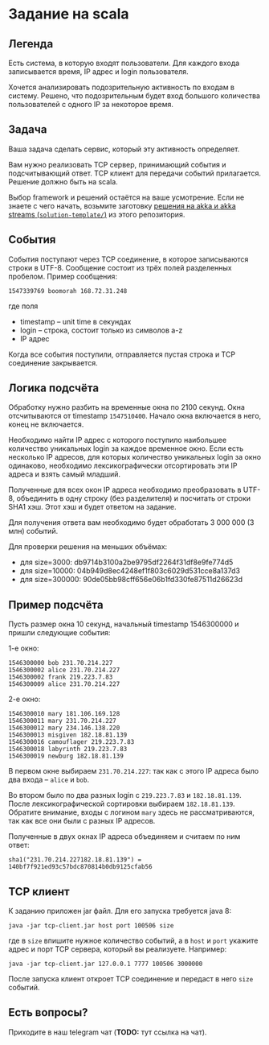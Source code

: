 # Задание на scala

## Легенда

Есть система, в которую входят пользователи. Для каждого входа записывается
время, IP адрес и login пользователя.

Хочется анализировать подозрительную активность по входам в систему. Решено, что
подозрительным будет вход большого количества пользователей с одного IP за
некоторое время.

## Задача

Ваша задача сделать сервис, который эту активность определяет.

Вам нужно реализовать TCP сервер, принимающий события и подсчитывающий ответ.
TCP клиент для передачи событий прилагается. Решение должно быть на scala.

Выбор framework и решений остаётся на ваше усмотрение. Если не знаете с чего
начать, возьмите заготовку
[решения на akka и akka streams (`solution-template/`)](solution-template/)
из этого репозитория.

## События

События поступают через TCP соединение, в которое записываются строки в UTF-8.
Сообщение состоит из трёх полей разделенных пробелом. Пример сообщения:

```
1547339769 boomorah 168.72.31.248
```

где поля

* timestamp – unit time в секундах
* login – строка, состоит только из символов a-z
* IP адрес

Когда все события поступили, отправляется пустая строка и TCP соединение
закрывается.

## Логика подсчёта

Обработку нужно разбить на временные окна по 2100 секунд. Окна отсчитываются от
timestamp `1547510400`. Начало окна включается в него, конец не включается.

Необходимо найти IP адрес с которого поступило наибольшее количество уникальных
login за каждое временное окно. Если есть несколько IP адресов, для которых
количество уникальных login за окно одинаково, необходимо лексикографически
отсортировать эти IP адреса и взять самый младший.

Полученные для всех окон IP адреса необходимо преобразовать в UTF-8, объединить
в одну строку (без разделителя) и посчитать от строки SHA1 хэш. Этот хэш и будет
ответом на задание.

Для получения ответа вам необходимо будет обработать 3 000 000 (3 млн) событий.

Для проверки решения на меньших объёмах:

* для size=3000: db9714b3100a2be9795df2264f31df8e9fe774d5
* для size=10000: 04b949d8ec4248ef1f803c6029d531cce8a137d3
* для size=300000: 90de05bb98cff656e06b1fd330fe87511d26623d

## Пример подсчёта

Пусть размер окна 10 секунд, начальный timestamp 1546300000 и пришли следующие
события:

1-е окно:

```
1546300000 bob 231.70.214.227
1546300002 alice 231.70.214.227
1546300002 frank 219.223.7.83
1546300009 alice 231.70.214.227
```

2-е окно:

```
1546300010 mary 181.106.169.128
1546300011 mary 231.70.214.227
1546300012 mary 234.146.138.220
1546300013 misgiven 182.18.81.139
1546300016 camouflager 219.223.7.83
1546300018 labyrinth 219.223.7.83
1546300019 newburg 182.18.81.139
```

В первом окне выбираем `231.70.214.227`: так как с этого IP адреса было два
входа – `alice` и `bob`.

Во втором было по два разных login c `219.223.7.83` и `182.18.81.139`. После
лексикографической сортировки выбираем `182.18.81.139`. Обратите внимание, входы
с логином `mary` здесь не рассматриваются, так как все они были с разных IP
адресов.

Полученные в двух окнах IP адреса объединяем и считаем по ним ответ:

```
sha1("231.70.214.227182.18.81.139") = 140bf7f921ed93c57bdc870814b0db9125cfab56
```

## TCP клиент

К заданию приложен jar файл. Для его запуска требуется java 8:

```
java -jar tcp-client.jar host port 100506 size
```

где в `size` впишите нужное количество событий, а в `host` и `port` укажите
адрес и порт TCP сервера, который вы реализуете. Например:

```
java -jar tcp-client.jar 127.0.0.1 7777 100506 3000000
```

После запуска клиент откроет TCP соединение и передаст в него `size`
событий.


## Есть вопросы?

Приходите в наш telegram чат (**TODO:** тут ссылка на чат).
